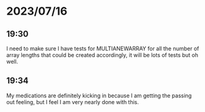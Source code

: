 # 2023/07/16

## 19:30

I need to make sure I have tests for MULTIANEWARRAY for all the number of array
lengths that could be created accordingly, it will be lots of tests but oh well.

## 19:34

My medications are definitely kicking in because I am getting the passing out
feeling, but I feel I am very nearly done with this.